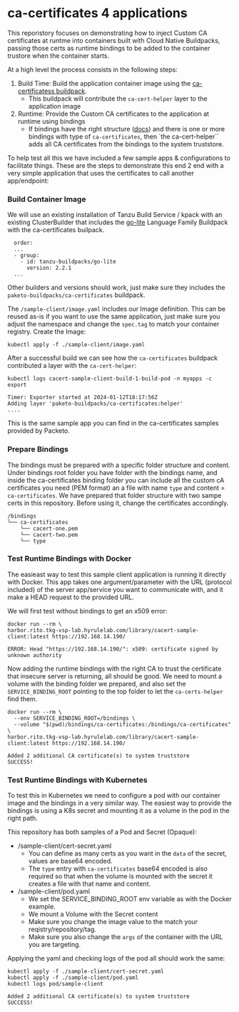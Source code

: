 # ca-certificates 4 applications

This reporistory focuses on demonstrating how to inject Custom CA certificates at runtme into containers built with Cloud Native Buildpacks, passing those certs as runtime bindings to be added to the container trustore when the container starts.

At a high level the process consists in the following steps:
1. Build Time: Build the application container image using the [ca-certificatess buildpack](https://github.com/paketo-buildpacks/ca-certificates).
    - This buildpack will contribute the `ca-cert-helper` layer to the application image
2. Runtime: Provide the Custom CA certificates to the application at runtime using bindings
    - If bindings have the right structure ([docs](https://docs.vmware.com/en/VMware-Tanzu-Buildpacks/services/tanzu-buildpacks/GUID-config-config-buildpack-kp.html#bindings)) and there is one or more bindings with type of `ca-certificates`, then `the ca-cert-helper`` adds all CA certificates from the bindings to the system truststore.

To help test all this we have included a few sample apps & configurations to facilitate things. These are the steps to demonstrate this end 2 end with a very simple application that uses the certificates to call another app/endpoint:

### Build Container Image
We will use an existing installation of Tanzu Build Service / kpack with an existing ClusterBuilder that includes the [go-lite](https://docs.vmware.com/en/VMware-Tanzu-Buildpacks/services/tanzu-buildpacks/GUID-go-release-notes.html#tanzu-go-buildpack-2.2.1-lite) Language Family Buildpack with the ca-certificates builpack.
```
  order:
  ...
  - group:
    - id: tanzu-buildpacks/go-lite
      version: 2.2.1
  ...
```
Other builders and versions should work, just make sure they includes the `paketo-buildpacks/ca-certificates` buildpack.

The `/sample-client/image.yaml` includes our Image definition. This can be reused as-is if you want to use the same application, just make sure you adjust the namespace and change the `spec.tag` to match your container registry.
Create the Image:
```
kubectl apply -f ./sample-client/image.yaml
```
After a successful build we can see how the `ca-certificates` buildpack contributed a layer with the `ca-cert-helper`:
```
kubectl logs cacert-sample-client-build-1-build-pod -n myapps -c export

Timer: Exporter started at 2024-01-12T18:17:56Z
Adding layer 'paketo-buildpacks/ca-certificates:helper'
....
```
This is the same sample app you can find in the ca-certificates samples provided by Packeto.

### Prepare Bindings
The bindings must be prepared with a specific folder structure and content. Under bindings root folder you have folder with the bindings name, and inside the ca-certificates binding folder you can include all the custom cA certificates you need (PEM format) an a file with name `type` and content = `ca-certificates`. We have prepared that folder structure with two sampe certs in this repository. Before using it, change the certificates accordingly.
```
/bindings
└── ca-certificates
    └── cacert-one.pem
    └── cacert-two.pem
    └── type
```

### Test Runtime Bindings with Docker
The easieast way to test this sample client application is running it directly with Docker.
This app takes one argument/parameter with the URL (protocol included) of the server app/service you want to communicate with, and it make a HEAD request to the provided URL.

We will first test without bindings to get an x509 error:
```
docker run --rm \
harbor.rito.tkg-vsp-lab.hyrulelab.com/library/cacert-sample-client:latest https://192.168.14.190/

ERROR: Head "https://192.168.14.190/": x509: certificate signed by unknown authority
```

Now adding the runtime bindings with the right CA to trust the certificate that insecure server is returning, all should be good. We need to mount a volume with the binding folder we prepared, and also set the `SERVICE_BINDING_ROOT` pointing to the top folder to let the `ca-certs-helper` find them.
```
docker run --rm \
  --env SERVICE_BINDING_ROOT=/bindings \
  --volume "$(pwd)/bindings/ca-certificates:/bindings/ca-certificates" \
harbor.rito.tkg-vsp-lab.hyrulelab.com/library/cacert-sample-client:latest https://192.168.14.190/

Added 2 additional CA certificate(s) to system truststore
SUCCESS!
```


### Test Runtime Bindings with Kubernetes
To test this in Kubernetes we need to configure a pod with our container image and the bindings in a very similar way. The easiest way to provide the bindings is using a K8s secret and mounting it as a volume in the pod in the right path.

This repository has both samples of a Pod and Secret (Opaque):
- /sample-client/cert-secret.yaml
    - You can define as many certs as you want in the `data` of the secret, values are base64 encoded.
    - The `type` entry with `ca-certificates` base64 encoded is also required so that when the volume is mounted with the secret it creates a file with that name and content.
- /sample-client/pod.yaml
    - We set the SERVICE_BINDING_ROOT env variable as with the Docker example.
    - We mount a Volume with the Secret content
    - Make sure you change the image value to the match your reqistry/repository/tag.
    - Make sure you also change the `args` of the container with the URL you are targeting.

Applying the yaml and checking logs of the pod all should work the same:
```
kubectl apply -f ./sample-client/cert-secret.yaml
kubectl apply -f ./sample-client/pod.yaml
kubectl logs pod/sample-client

Added 2 additional CA certificate(s) to system truststore
SUCCESS!
```
